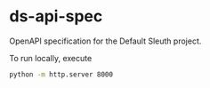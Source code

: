 # ds-api-spec
OpenAPI specification for the Default Sleuth project.

To run locally, execute

``` sh
python -m http.server 8000
```
